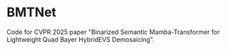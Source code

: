 # BMTNet
Code for CVPR 2025 paper "Binarized Semantic Mamba-Transformer for Lightweight Quad Bayer HybridEVS Demosaicing".
